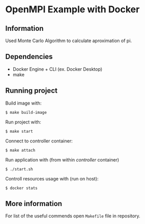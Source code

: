 # OpenMPI Example with Docker

## Information
Used Monte Carlo Algorithm to calculate aproximation of pi.

## Dependencies
- Docker Engine + CLI (ex. Docker Desktop)
- make

## Running project
Build image with:
```
$ make build-image
```

Run project with:
```
$ make start
```

Connect to controller container:
```
$ make attach
```

Run application with (from within *controller* container)
```
$ ./start.sh
```

Controll resources usage with (run on host):
```
$ docker stats
```

## More information
For list of the useful commends open `Makefile` file in repository.
